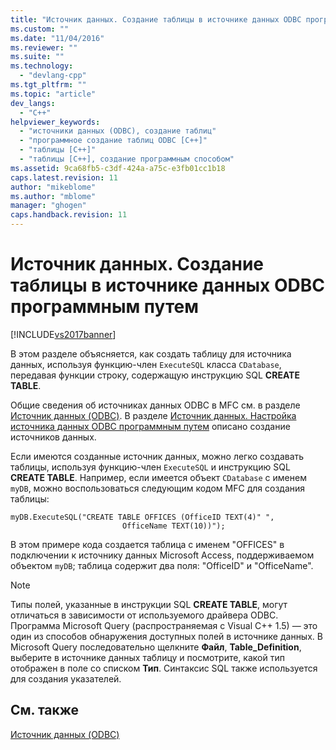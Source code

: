 ```yaml
---
title: "Источник данных. Создание таблицы в источнике данных ODBC программным путем | Microsoft Docs"
ms.custom: ""
ms.date: "11/04/2016"
ms.reviewer: ""
ms.suite: ""
ms.technology: 
  - "devlang-cpp"
ms.tgt_pltfrm: ""
ms.topic: "article"
dev_langs: 
  - "C++"
helpviewer_keywords: 
  - "источники данных (ODBC), создание таблиц"
  - "программное создание таблиц ODBC [C++]"
  - "таблицы [C++]"
  - "таблицы [C++], создание программным способом"
ms.assetid: 9ca68fb5-c3df-424a-a75c-e3fb01cc1b18
caps.latest.revision: 11
author: "mikeblome"
ms.author: "mblome"
manager: "ghogen"
caps.handback.revision: 11
---
```

# Источник данных. Создание таблицы в источнике данных ODBC программным путем
[!INCLUDE[vs2017banner](../../assembler/inline/includes/vs2017banner.md)]

В этом разделе объясняется, как создать таблицу для источника данных, используя функцию\-член `ExecuteSQL` класса `CDatabase`, передавая функции строку, содержащую инструкцию SQL **CREATE TABLE**.  
  
 Общие сведения об источниках данных ODBC в MFC см. в разделе [Источник данных \(ODBC\)](../../data/odbc/data-source-odbc.md).  В разделе [Источник данных. Настройка источника данных ODBC программным путем](../../data/odbc/data-source-programmatically-configuring-an-odbc-data-source.md) описано создание источников данных.  
  
 Если имеются созданные источник данных, можно легко создавать таблицы, используя функцию\-член `ExecuteSQL` и инструкцию SQL **CREATE TABLE**.  Например, если имеется объект `CDatabase` с именем `myDB`, можно воспользоваться следующим кодом MFC для создания таблицы:  
  
```  
myDB.ExecuteSQL("CREATE TABLE OFFICES (OfficeID TEXT(4)" ",   
                         OfficeName TEXT(10))");  
```  
  
 В этом примере кода создается таблица с именем "OFFICES" в подключении к источнику данных Microsoft Access, поддерживаемом объектом `myDB`; таблица содержит два поля: "OfficeID" и "OfficeName".  
  
> [!NOTE]
>  Типы полей, указанные в инструкции SQL **CREATE TABLE**, могут отличаться в зависимости от используемого драйвера ODBC.  Программа Microsoft Query \(распространяемая с Visual C\+\+ 1.5\) — это один из способов обнаружения доступных полей в источнике данных.  В Microsoft Query последовательно щелкните **Файл**, **Table\_Definition**, выберите в источнике данных таблицу и посмотрите, какой тип отображен в поле со списком **Тип**.  Синтаксис SQL также используется для создания указателей.  
  
## См. также  
 [Источник данных \(ODBC\)](../../data/odbc/data-source-odbc.md)